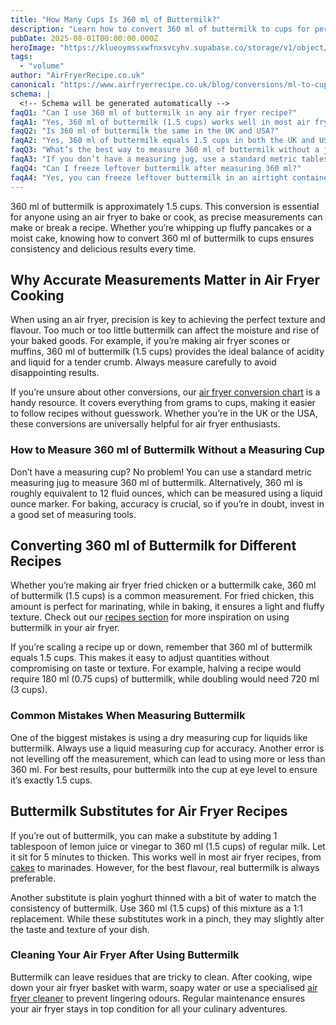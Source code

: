 ```yaml
---
title: "How Many Cups Is 360 ml of Buttermilk?"
description: "Learn how to convert 360 ml of buttermilk to cups for perfect baking results every time. Simple, accurate, and hassle-free!"
pubDate: 2025-08-01T00:00:00.000Z
heroImage: "https://klueoymssxwfnxsvcyhv.supabase.co/storage/v1/object/public/Shmucket/how-many-cups-is-360-ml-of-buttermilk.webp"
tags:
  - "volume"
author: "AirFryerRecipe.co.uk"
canonical: "https://www.airfryerrecipe.co.uk/blog/conversions/ml-to-cups/how-many-cups-is-360-ml-of-buttermilk"
schema: |
  <!-- Schema will be generated automatically -->
faqQ1: "Can I use 360 ml of buttermilk in any air fryer recipe?"
faqA1: "Yes, 360 ml of buttermilk (1.5 cups) works well in most air fryer recipes, from baked goods to marinades. However, always check the recipe for specific measurements, as some dishes may require adjustments based on other ingredients or serving sizes."
faqQ2: "Is 360 ml of buttermilk the same in the UK and USA?"
faqA2: "Yes, 360 ml of buttermilk equals 1.5 cups in both the UK and USA. The metric measurement is universal, so you don’t need to worry about regional differences when converting ml to cups for your air fryer recipes."
faqQ3: "What’s the best way to measure 360 ml of buttermilk without a jug?"
faqA3: "If you don’t have a measuring jug, use a standard metric tablespoon. There are approximately 15 ml in one tablespoon, so 360 ml would be 24 tablespoons. Alternatively, use a kitchen scale to weigh 360 grams, as buttermilk’s density is close to 1 g/ml."
faqQ4: "Can I freeze leftover buttermilk after measuring 360 ml?"
faqA4: "Yes, you can freeze leftover buttermilk in an airtight container for up to 3 months. Thaw it in the fridge before using, and give it a good stir, as separation may occur. This is handy for future air fryer recipes that call for buttermilk."
---
```

<p>360 ml of buttermilk is approximately 1.5 cups. This conversion is essential for anyone using an air fryer to bake or cook, as precise measurements can make or break a recipe. Whether you’re whipping up fluffy pancakes or a moist cake, knowing how to convert 360 ml of buttermilk to cups ensures consistency and delicious results every time.</p>

<h2>Why Accurate Measurements Matter in Air Fryer Cooking</h2>  
<p>When using an air fryer, precision is key to achieving the perfect texture and flavour. Too much or too little buttermilk can affect the moisture and rise of your baked goods. For example, if you’re making air fryer scones or muffins, 360 ml of buttermilk (1.5 cups) provides the ideal balance of acidity and liquid for a tender crumb. Always measure carefully to avoid disappointing results.</p>  

<p>If you’re unsure about other conversions, our <a href=https://www.airfryerrecipe.co.uk/air-fryer-conversion-chart>air fryer conversion chart</a> is a handy resource. It covers everything from grams to cups, making it easier to follow recipes without guesswork. Whether you’re in the UK or the USA, these conversions are universally helpful for air fryer enthusiasts.</p>  

<h3>How to Measure 360 ml of Buttermilk Without a Measuring Cup</h3>  
<p>Don’t have a measuring cup? No problem! You can use a standard metric measuring jug to measure 360 ml of buttermilk. Alternatively, 360 ml is roughly equivalent to 12 fluid ounces, which can be measured using a liquid ounce marker. For baking, accuracy is crucial, so if you’re in doubt, invest in a good set of measuring tools.</p>  

<h2>Converting 360 ml of Buttermilk for Different Recipes</h2>  
<p>Whether you’re making air fryer fried chicken or a buttermilk cake, 360 ml of buttermilk (1.5 cups) is a common measurement. For fried chicken, this amount is perfect for marinating, while in baking, it ensures a light and fluffy texture. Check out our <a href=https://www.airfryerrecipe.co.uk/recipes>recipes section</a> for more inspiration on using buttermilk in your air fryer.</p>  

<p>If you’re scaling a recipe up or down, remember that 360 ml of buttermilk equals 1.5 cups. This makes it easy to adjust quantities without compromising on taste or texture. For example, halving a recipe would require 180 ml (0.75 cups) of buttermilk, while doubling would need 720 ml (3 cups).</p>  

<h3>Common Mistakes When Measuring Buttermilk</h3>  
<p>One of the biggest mistakes is using a dry measuring cup for liquids like buttermilk. Always use a liquid measuring cup for accuracy. Another error is not levelling off the measurement, which can lead to using more or less than 360 ml. For best results, pour buttermilk into the cup at eye level to ensure it’s exactly 1.5 cups.</p>  

<h2>Buttermilk Substitutes for Air Fryer Recipes</h2>  
<p>If you’re out of buttermilk, you can make a substitute by adding 1 tablespoon of lemon juice or vinegar to 360 ml (1.5 cups) of regular milk. Let it sit for 5 minutes to thicken. This works well in most air fryer recipes, from <a href=https://www.airfryerrecipe.co.uk/recipe-category/cakes>cakes</a> to marinades. However, for the best flavour, real buttermilk is always preferable.</p>  

<p>Another substitute is plain yoghurt thinned with a bit of water to match the consistency of buttermilk. Use 360 ml (1.5 cups) of this mixture as a 1:1 replacement. While these substitutes work in a pinch, they may slightly alter the taste and texture of your dish.</p>  

<h3>Cleaning Your Air Fryer After Using Buttermilk</h3>  
<p>Buttermilk can leave residues that are tricky to clean. After cooking, wipe down your air fryer basket with warm, soapy water or use a specialised <a href=https://www.airfryerrecipe.co.uk/air-fryer-cleaner>air fryer cleaner</a> to prevent lingering odours. Regular maintenance ensures your air fryer stays in top condition for all your culinary adventures.</p>
